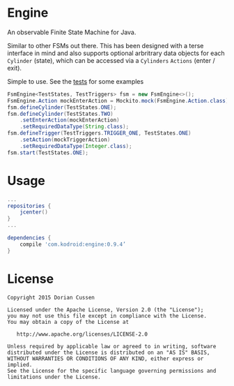 Engine
======

An observable Finite State Machine for Java.

Similar to other FSMs out there. This has been designed with a terse interface in mind and also supports optional arbritrary data objects for each `Cylinder` (state), which can be accessed via a `Cylinders` `Actions` (enter / exit). 

Simple to use. See the [tests](https://github.com/doridori/Engine/blob/master/src/test/java/com/kodroid/engine/FsmEngineTest.java) for some examples

```java
FsmEngine<TestStates, TestTriggers> fsm = new FsmEngine<>();
FsmEngine.Action mockEnterAction = Mockito.mock(FsmEngine.Action.class);
fsm.defineCylinder(TestStates.ONE);
fsm.defineCylinder(TestStates.TWO)
    .setEnterAction(mockEnterAction)
    .setRequiredDataType(String.class);
fsm.defineTrigger(TestTriggers.TRIGGER_ONE, TestStates.ONE)
    .setAction(mockTriggerAction)
    .setRequiredDataType(Integer.class);
fsm.start(TestStates.ONE);
```

Usage
=====

```gradle
...
repositories {
    jcenter()
}
...

dependencies {
    compile 'com.kodroid:engine:0.9.4’
}
```

License
=======

    Copyright 2015 Dorian Cussen

    Licensed under the Apache License, Version 2.0 (the "License");
    you may not use this file except in compliance with the License.
    You may obtain a copy of the License at

       http://www.apache.org/licenses/LICENSE-2.0

    Unless required by applicable law or agreed to in writing, software
    distributed under the License is distributed on an "AS IS" BASIS,
    WITHOUT WARRANTIES OR CONDITIONS OF ANY KIND, either express or implied.
    See the License for the specific language governing permissions and
    limitations under the License.
